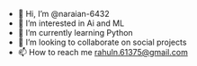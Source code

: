 - 👋 Hi, I’m @naraian-6432
- 👀 I’m interested in Ai and ML
- 🌱 I’m currently learning Python
- 💞️ I’m looking to collaborate on social projects 
- 📫 How to reach me rahuln.61375@gmail.com 

<!---
naraian-6432/naraian-6432 is a ✨ special ✨ repository because its `README.md` (this file) appears on your GitHub profile.
You can click the Preview link to take a look at your changes.
--->
